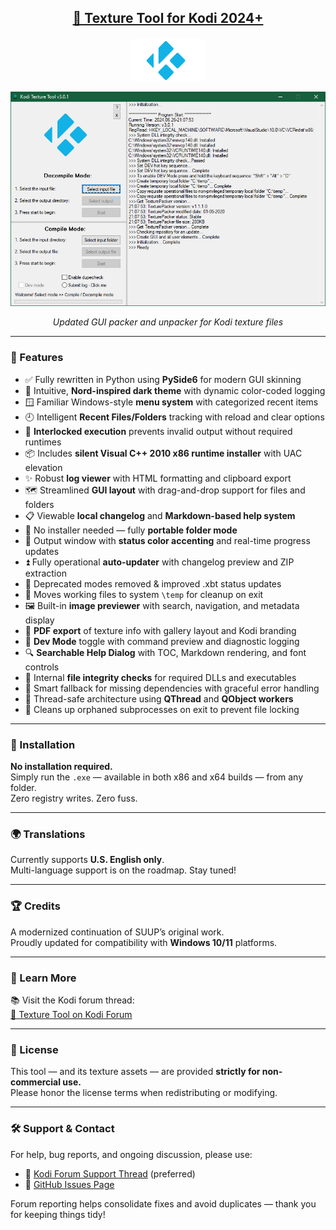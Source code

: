 ## <p align="center"><ins><strong>🎨 Texture Tool for Kodi 2024+</strong></ins></p>

<p align="center">
  <img width="120" src="https://github.com/kittmaster/KodiTextureTool/blob/main/kodi.png" alt="Kodi Texture Tool Icon">
</p>

<p align="center">
  <img src="https://github.com/kittmaster/KodiTextureTool/blob/main/Screenshot.png" alt="Texture Tool GUI Screenshot">
</p>

<p align="center"><em>Updated GUI packer and unpacker for Kodi texture files</em></p>

---

### 🔧 Features

- ✅ Fully rewritten in Python using **PySide6** for modern GUI skinning
- 🧠 Intuitive, **Nord-inspired dark theme** with dynamic color-coded logging
- 🪟 Familiar Windows-style **menu system** with categorized recent items
- 🕘 Intelligent **Recent Files/Folders** tracking with reload and clear options
- 🔐 **Interlocked execution** prevents invalid output without required runtimes
- 📦 Includes **silent Visual C++ 2010 x86 runtime installer** with UAC elevation
- ✨ Robust **log viewer** with HTML formatting and clipboard export
- 🗺️ Streamlined **GUI layout** with drag-and-drop support for files and folders
- 📋 Viewable **local changelog** and **Markdown-based help system**
- 🚫 No installer needed — fully **portable folder mode**
- 🎨 Output window with **status color accenting** and real-time progress updates
- ⏫ Fully operational **auto-updater** with changelog preview and ZIP extraction
- 🧼 Deprecated modes removed & improved .xbt status updates
- 📁 Moves working files to system `\temp` for cleanup on exit
- 🖼️ Built-in **image previewer** with search, navigation, and metadata display
- 📄 **PDF export** of texture info with gallery layout and Kodi branding
- 🧪 **Dev Mode** toggle with command preview and diagnostic logging
- 🔍 **Searchable Help Dialog** with TOC, Markdown rendering, and font controls
- 🧰 Internal **file integrity checks** for required DLLs and executables
- 🧠 Smart fallback for missing dependencies with graceful error handling
- 🧵 Thread-safe architecture using **QThread** and **QObject workers**
- 🧼 Cleans up orphaned subprocesses on exit to prevent file locking

---

### 🚀 Installation

**No installation required.**  
Simply run the `.exe` — available in both x86 and x64 builds — from any folder.  
Zero registry writes. Zero fuss.

---

### 🌍 Translations

Currently supports **U.S. English only**.  
Multi-language support is on the roadmap. Stay tuned!

---

### 🏆 Credits

A modernized continuation of SUUP’s original work.  
Proudly updated for compatibility with **Windows 10/11** platforms.

---

### 📖 Learn More

📚 Visit the Kodi forum thread:  
[🔗 Texture Tool on Kodi Forum](https://forum.kodi.tv/showthread.php?tid=377635)

---

### 📜 License

This tool — and its texture assets — are provided **strictly for non-commercial use.**  
Please honor the license terms when redistributing or modifying.

---

### 🛠️ Support & Contact

For help, bug reports, and ongoing discussion, please use:

- 📣 [Kodi Forum Support Thread](https://forum.kodi.tv/showthread.php?tid=377635) (preferred)
- 🐞 [GitHub Issues Page](https://github.com/kittmaster/KodiTextureTool/issues)

Forum reporting helps consolidate fixes and avoid duplicates — thank you for keeping things tidy!